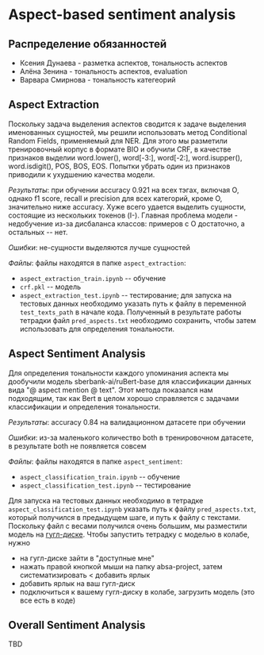 # Aspect-based sentiment analysis
## Распределение обязанностей
* Ксения Дунаева - разметка аспектов, тональность аспектов
* Алёна Зенина - тональность аспектов, evaluation
* Варвара Смирнова - тональность категеорий
## Aspect Extraction

Поскольку задача выделения аспектов сводится к задаче выделения именованных сущностей, мы решили использовать метод Conditional Random Fields, применяемый для NER. Для этого мы разметили тренировочный корпус в формате BIO и обучили CRF, в качестве признаков выделии word.lower(), word[-3:], word[-2:], word.isupper(), word.isdigit(), POS, BOS, EOS. Попытки убрать один из признаков приводили к ухудшению качества модели. 

*Результаты*: при обучении accuracy 0.921 на всех тэгах, включая O, однако f1 score, recall и precision для всех категорий, кроме O, значительно ниже accuracy. Хуже всего удается выделить сущности, состоящие из нескольких токенов (I-). Главная проблема модели - недобучение из-за дисбаланса классов: примеров с O достаточно, а остальных -- нет. 

*Ошибки*: не-сущности выделяются лучше сущностей

*Файлы*: файлы находятся в папке `aspect_extraction`:
* `aspect_extraction_train.ipynb` -- обучение
*  `crf.pkl` -- модель
*  `aspect_extraction_test.ipynb` -- тестирование; для запуска на тестовых данных необходимо указать путь к файлу в переменной `test_texts_path` в начале кода. Полученный в результате работы тетрадки файл `pred_aspects.txt` необходимо сохранить, чтобы затем использовать для определения тональности.

## Aspect Sentiment Analysis

Для определения тональности каждого упоминания аспекта мы дообучили модель sberbank-ai/ruBert-base для классификации данных вида "@ aspect mention @ text". Этот метода показался нам подходящим, так как Bert в целом хорошо справляется с задачами классификации и определения тональности. 

*Результаты*: accuracy 0.84 на валидационном датасете при обучении

*Ошибки*: из-за маленького количество both в тренировочном датасете, в результате both не появляется совсем

*Файлы*: файлы находятся в папке `aspect_sentiment`:
* `aspect_classification_train.ipynb` -- обучение
*  `aspect_classification_test.ipynb` -- тестирование

Для запуска на тестовых данных необходимо в тетрадке `aspect_classification_test.ipynb` указать путь к файлу `pred_aspects.txt`, который получился в предыдущем шаге, и путь к файлу с текстами. Поскольку файл с весами получился очень большим, мы разместили модель на [гугл-диске](https://drive.google.com/drive/u/0/folders/1e8WjOU0U33uCS4XWpkWmb2F6G2aMXak2). Чтобы запустить тетрадку с моделью в колабе, нужно
* на гугл-диске зайти в "доступные мне"
* нажать правой кнопкой мыши на папку absa-project, затем систематизировать < добавить ярлык
* добавить ярлык на ваш гугл-диск
* подключиться к вашему гугл-диску в колабе, загрузить модель (это все есть в коде)

## Overall Sentiment Analysis

TBD

